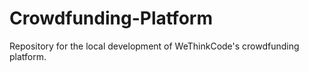 # Crowdfunding-Platform
Repository for the local development of WeThinkCode's crowdfunding platform.
